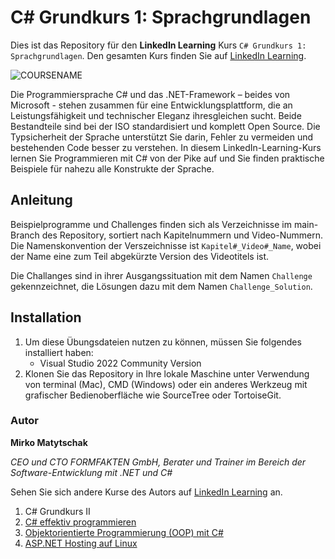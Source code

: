 # C# Grundkurs 1: Sprachgrundlagen

Dies ist das Repository für den **LinkedIn Learning** Kurs `C# Grundkurs 1: Sprachgrundlagen`. Den gesamten Kurs finden Sie auf [LinkedIn Learning][lil-course-url].

![COURSENAME][lil-thumbnail-url] 


Die Programmiersprache C# und das .NET-Framework – beides von Microsoft - stehen zusammen für eine Entwicklungsplattform, die an Leistungsfähigkeit und technischer Eleganz ihresgleichen sucht. Beide Bestandteile sind bei der ISO standardisiert und komplett Open Source. Die Typsicherheit der Sprache unterstützt Sie darin, Fehler zu vermeiden und bestehenden Code besser zu verstehen. In diesem LinkedIn-Learning-Kurs lernen Sie Programmieren mit C# von der Pike auf und Sie finden praktische Beispiele für nahezu alle Konstrukte der Sprache.

## Anleitung

Beispielprogramme und Challenges finden sich als Verzeichnisse im main-Branch des Repository, sortiert nach Kapitelnummern und Video-Nummern. Die Namenskonvention der Verszeichnisse ist `Kapitel#_Video#_Name`, wobei der Name eine zum Teil abgekürzte Version des Videotitels ist.

Die Challanges sind in ihrer Ausgangssituation mit dem Namen `Challenge` gekennzeichnet, die Lösungen dazu mit dem Namen `Challenge_Solution`.

## Installation

1. Um diese Übungsdateien nutzen zu können, müssen Sie folgendes installiert haben:
   - Visual Studio 2022 Community Version
2. Klonen Sie das Repository in Ihre lokale Maschine unter Verwendung von terminal (Mac), CMD (Windows) oder ein anderes Werkzeug mit grafischer Bedienoberfläche wie SourceTree oder TortoiseGit.

### Autor

**Mirko Matytschak**

_CEO und CTO FORMFAKTEN GmbH, Berater und Trainer im Bereich der Software-Entwicklung mit .NET und C#_

Sehen Sie sich andere Kurse des Autors auf [LinkedIn Learning](https://www.linkedin.com/learning/instructors/mirko-matytschak) an.

1. C# Grundkurs II
1. [C# effektiv programmieren](https://www.linkedin.com/learning/c-sharp-effektiv-programmieren-in-den-versionen-6-bis-11/lernen-sie-die-wichtigsten-eigenschaften-die-seit-der-version-5-der-programmiersprache-c-sharp-dazugekommen-si)
1. [Objektorientierte Programmierung (OOP) mit C#](https://www.linkedin.com/learning/objektorientierte-programmierung-oop-mit-c-sharp)
1. [ASP.NET Hosting auf Linux](https://www.linkedin.com/learning/asp-dot-net-hosting-auf-linux)

[lil-course-url]: https://www.linkedin.com
[lil-thumbnail-url]: https://media.licdn.com/dms/image/v2/D4E0DAQG0eDHsyOSqTA/learning-public-crop_675_1200/B4EZVdqqdwHUAY-/0/1741033220778?e=2147483647&v=beta&t=FxUDo6FA8W8CiFROwqfZKL_mzQhYx9loYLfjN-LNjgA

[1]: # (End of DE-Instruction ###############################################################################################)
	
